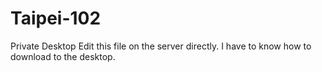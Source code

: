 # Taipei-102
Private Desktop
Edit this file on the server directly.
I have to know how to download to the desktop.
